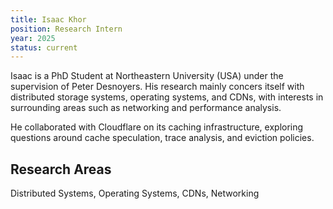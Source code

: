 ```yaml
---
title: Isaac Khor
position: Research Intern
year: 2025
status: current
---
```


Isaac is a PhD Student at Northeastern University (USA) under the supervision of
Peter Desnoyers. His research mainly concers itself with distributed storage
systems, operating systems, and CDNs, with interests in surrounding
areas such as networking and performance analysis.

He collaborated with Cloudflare on its caching infrastructure, exploring
questions around cache speculation, trace analysis, and eviction policies.

## Research Areas

Distributed Systems, Operating Systems, CDNs, Networking
